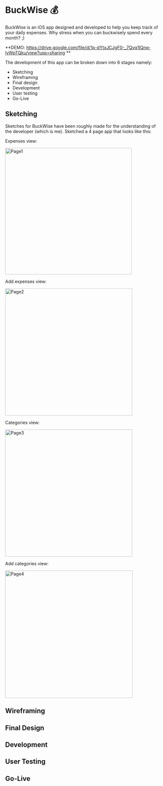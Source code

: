 # BuckWise 💰
BuckWise is an iOS app designed and developed to help you keep track of your daily expenses.
Why stress when you can buckwisely spend every month? ;) 

**DEMO: https://drive.google.com/file/d/1p-dYtxJCJgF0-_7Qvq1lQnq-lyWpTQku/view?usp=sharing **

The development of this app can be broken down into 6 stages namely:
- Sketching
- Wireframing
- Final design
- Development
- User testing
- Go-Live

## Sketching
Sketches for BuckWise have been roughly made for the understanding of the developer (which is me). Sketched a 4 page app that looks like this:

Expenses view:

<img width="407" alt="Page1" src="https://github.com/rohitpaul1998/Buck-Wise/assets/113409553/af4e1fee-c26f-4004-b29d-f342db873384">

Add expenses view:

<img width="409" alt="Page2" src="https://github.com/rohitpaul1998/Buck-Wise/assets/113409553/a73befb6-3e8c-45f1-ae42-ba3efcf7e1f5">

Categories view:

<img width="409" alt="Page3" src="https://github.com/rohitpaul1998/Buck-Wise/assets/113409553/cda78b09-832c-428c-bd53-7490d3305173">

Add categories view:

<img width="410" alt="Page4" src="https://github.com/rohitpaul1998/Buck-Wise/assets/113409553/37368814-1c40-45fb-a5e7-00917050bda9">


## Wireframing

## Final Design

## Development

## User Testing

## Go-Live


